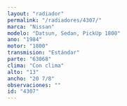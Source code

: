 ```yaml
---
layout: "radiador"
permalink: "/radiadores/4307/"
marca: "Nissan"
modelo: "Datsun, Sedan, PickUp 1800"
ano: "1984"
motor: "1800"
transmision: "Estándar"
parte: "63068"
clima: "Con clima"
alto: "13"
ancho: "20 7/8"
observaciones: ""
id: "4307"
---
```


